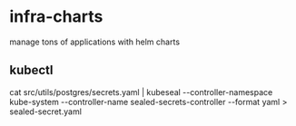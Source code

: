 # infra-charts
manage tons of applications with helm charts

## kubectl
cat src/utils/postgres/secrets.yaml | kubeseal --controller-namespace kube-system --controller-name sealed-secrets-controller --format yaml > sealed-secret.yaml